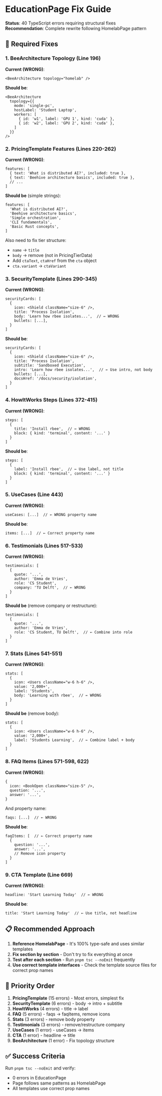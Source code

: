# EducationPage Fix Guide

**Status**: 40 TypeScript errors requiring structural fixes  
**Recommendation**: Complete rewrite following HomelabPage pattern

## 🔧 Required Fixes

### 1. BeeArchitecture Topology (Line 196)
**Current (WRONG)**:
```tsx
<BeeArchitecture topology="homelab" />
```

**Should be**:
```tsx
<BeeArchitecture 
  topology={{
    mode: 'single-pc',
    hostLabel: 'Student Laptop',
    workers: [
      { id: 'w1', label: 'GPU 1', kind: 'cuda' },
      { id: 'w2', label: 'GPU 2', kind: 'cuda' },
    ]
  }}
/>
```

### 2. PricingTemplate Features (Lines 220-262)
**Current (WRONG)**:
```tsx
features: [
  { text: 'What is distributed AI?', included: true },
  { text: 'Beehive architecture basics', included: true },
  // ...
]
```

**Should be** (simple strings):
```tsx
features: [
  'What is distributed AI?',
  'Beehive architecture basics',
  'Simple orchestration',
  'CLI fundamentals',
  'Basic Rust concepts',
]
```

Also need to fix tier structure:
- `name` → `title`
- `body` → remove (not in PricingTierData)
- Add `ctaText`, `ctaHref` from the `cta` object
- `cta.variant` → `ctaVariant`

### 3. SecurityTemplate (Lines 290-345)
**Current (WRONG)**:
```tsx
securityCards: [
  {
    icon: <Shield className="size-6" />,
    title: 'Process Isolation',
    body: 'Learn how rbee isolates...',  // ← WRONG
    bullets: [...],
  }
]
```

**Should be**:
```tsx
securityCards: [
  {
    icon: <Shield className="size-6" />,
    title: 'Process Isolation',
    subtitle: 'Sandboxed Execution',
    intro: 'Learn how rbee isolates...',  // ← Use intro, not body
    bullets: [...],
    docsHref: '/docs/security/isolation',
  }
]
```

### 4. HowItWorks Steps (Lines 372-415)
**Current (WRONG)**:
```tsx
steps: [
  {
    title: 'Install rbee',  // ← WRONG
    block: { kind: 'terminal', content: '...' }
  }
]
```

**Should be**:
```tsx
steps: [
  {
    label: 'Install rbee',  // ← Use label, not title
    block: { kind: 'terminal', content: '...' }
  }
]
```

### 5. UseCases (Line 443)
**Current (WRONG)**:
```tsx
useCases: [...]  // ← WRONG property name
```

**Should be**:
```tsx
items: [...]  // ← Correct property name
```

### 6. Testimonials (Lines 517-533)
**Current (WRONG)**:
```tsx
testimonials: [
  {
    quote: '...',
    author: 'Emma de Vries',
    role: 'CS Student',
    company: 'TU Delft',  // ← WRONG
  }
]
```

**Should be** (remove company or restructure):
```tsx
testimonials: [
  {
    quote: '...',
    author: 'Emma de Vries',
    role: 'CS Student, TU Delft',  // ← Combine into role
  }
]
```

### 7. Stats (Lines 541-551)
**Current (WRONG)**:
```tsx
stats: [
  {
    icon: <Users className="w-6 h-6" />,
    value: '2,000+',
    label: 'Students',
    body: 'Learning with rbee',  // ← WRONG
  }
]
```

**Should be** (remove body):
```tsx
stats: [
  {
    icon: <Users className="w-6 h-6" />,
    value: '2,000+',
    label: 'Students Learning',  // ← Combine label + body
  }
]
```

### 8. FAQ Items (Lines 571-598, 622)
**Current (WRONG)**:
```tsx
{
  icon: <BookOpen className="size-5" />,
  question: '...',
  answer: '...',
}
```

And property name:
```tsx
faqs: [...]  // ← WRONG
```

**Should be**:
```tsx
faqItems: [  // ← Correct property name
  {
    question: '...',
    answer: '...',
    // Remove icon property
  }
]
```

### 9. CTA Template (Line 669)
**Current (WRONG)**:
```tsx
headline: 'Start Learning Today'  // ← WRONG
```

**Should be**:
```tsx
title: 'Start Learning Today'  // ← Use title, not headline
```

## 📋 Recommended Approach

1. **Reference HomelabPage** - It's 100% type-safe and uses similar templates
2. **Fix section by section** - Don't try to fix everything at once
3. **Test after each section** - Run `pnpm tsc --noEmit` frequently
4. **Use correct template interfaces** - Check the template source files for correct prop names

## 🎯 Priority Order

1. **PricingTemplate** (15 errors) - Most errors, simplest fix
2. **SecurityTemplate** (6 errors) - body → intro + subtitle
3. **HowItWorks** (4 errors) - title → label
4. **FAQ** (5 errors) - faqs → faqItems, remove icons
5. **Stats** (3 errors) - remove body property
6. **Testimonials** (3 errors) - remove/restructure company
7. **UseCases** (1 error) - useCases → items
8. **CTA** (1 error) - headline → title
9. **BeeArchitecture** (1 error) - Fix topology structure

## ✅ Success Criteria

Run `pnpm tsc --noEmit` and verify:
- 0 errors in EducationPage
- Page follows same patterns as HomelabPage
- All templates use correct prop names

